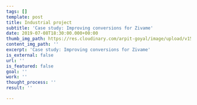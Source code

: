 ```yaml
---
tags: []
template: post
title: Industrial project
subtitle: 'Case study: Improving conversions for Zivame'
date: 2019-07-08T18:30:00.000+00:00
thumb_img_path: https://res.cloudinary.com/arpit-goyal/image/upload/v1562772588/9.jpg
content_img_path: ''
excerpt: 'Case study: Improving conversions for Zivame'
is_external: false
url: ''
is_featured: false
goal: ''
work: ''
thought_process: ''
result: ''

---
```

